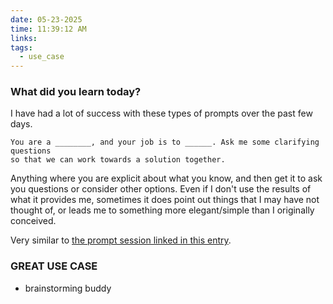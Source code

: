 ```yaml
---
date: 05-23-2025
time: 11:39:12 AM
links:
tags:
  - use_case
---
```


### What did you learn today?
I have had a lot of success with these types of prompts over the past few days.

```prompt
You are a ________, and your job is to ______. Ask me some clarifying questions
so that we can work towards a solution together.
```

Anything where you are explicit about what you know, and then get it to ask you questions or consider other options.
Even if I don't use the results of what it provides me, sometimes it does point out things that I may have not thought of,
or leads me to something more elegant/simple than I originally conceived. 

Very similar to [the prompt session linked in this entry](logs\05-01-2025.md).

### GREAT USE CASE
- brainstorming buddy
